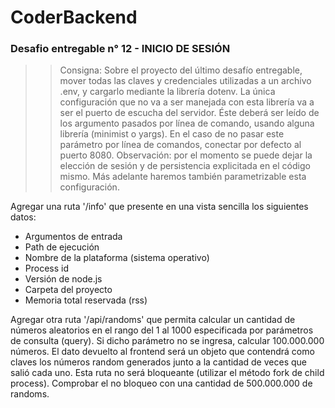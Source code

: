 # CoderBackend

### Desafio entregable n° 12 - INICIO DE SESIÓN
>> Consigna:
Sobre el proyecto del último desafío entregable, mover todas las claves y credenciales utilizadas a un
archivo .env, y cargarlo mediante la librería dotenv.
La única configuración que no va a ser manejada con esta librería va a ser el puerto de escucha del
servidor. Éste deberá ser leído de los argumento pasados por línea de comando, usando alguna librería
(minimist o yargs). En el caso de no pasar este parámetro por línea de comandos, conectar por defecto al
puerto 8080.
Observación: por el momento se puede dejar la elección de sesión y de persistencia explicitada en el
código mismo. Más adelante haremos también parametrizable esta configuración.

Agregar una ruta '/info' que presente en una vista sencilla los siguientes datos:
- Argumentos de entrada
- Path de ejecución
- Nombre de la plataforma (sistema operativo)
- Process id
- Versión de node.js
- Carpeta del proyecto
- Memoria total reservada (rss)

Agregar otra ruta '/api/randoms' que permita calcular un cantidad de números aleatorios
en el rango del 1 al 1000 especificada por parámetros de consulta (query).
Si dicho parámetro no se ingresa, calcular 100.000.000 números.
El dato devuelto al frontend será un objeto que contendrá como claves los números
random generados junto a la cantidad de veces que salió cada uno. Esta ruta no será
bloqueante (utilizar el método fork de child process). 
Comprobar el no bloqueo con una cantidad de 500.000.000 de randoms.